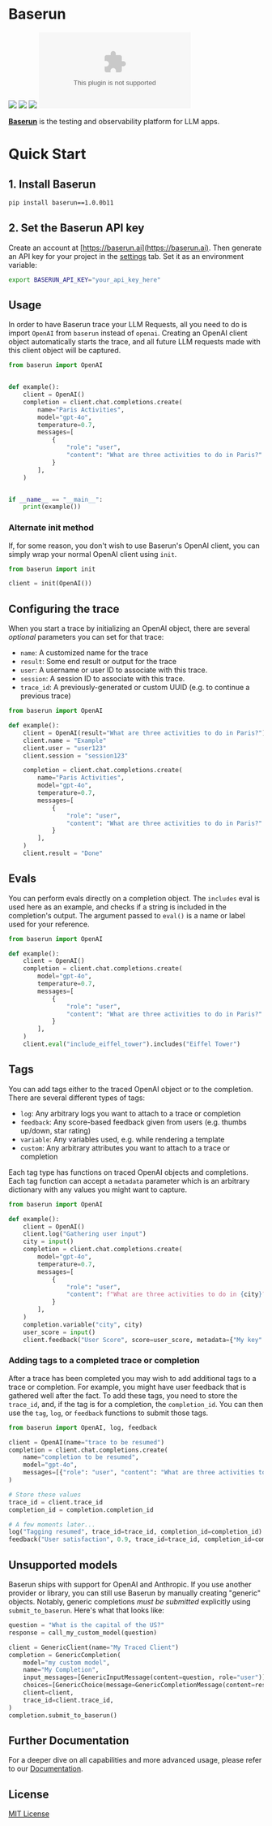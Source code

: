 # Baserun


[![](https://img.shields.io/badge/Visit%20Us-baserun.ai-brightgreen)](https://baserun.ai)
[![](https://img.shields.io/badge/View%20Documentation-Docs-yellow)](https://docs.baserun.ai)
[![](https://img.shields.io/badge/Join%20our%20community-Discord-blue)](https://discord.gg/xEPFsvSmkb)
[![Twitter](https://img.shields.io/twitter/follow/baserun.ai?style=social)](https://twitter.com/baserunai)

**[Baserun](https://baserun.ai)** is the testing and observability platform for LLM apps.

# Quick Start

## 1. Install Baserun

```bash
pip install baserun==1.0.0b11
```

## 2. Set the Baserun API key
Create an account at [https://baserun.ai](https://baserun.ai). Then generate an API key for your project in the [settings](https://baserun.ai/settings) tab. Set it as an environment variable:

```bash
export BASERUN_API_KEY="your_api_key_here"
```

## Usage

In order to have Baserun trace your LLM Requests, all you need to do is import `OpenAI` from `baserun` instead of `openai`. Creating an OpenAI client object automatically starts the trace, and all future LLM requests made with this client object will be captured.

<CodeGroup>

```python python
from baserun import OpenAI


def example():
    client = OpenAI()
    completion = client.chat.completions.create(
        name="Paris Activities",
        model="gpt-4o",
        temperature=0.7,
        messages=[
            {
                "role": "user",
                "content": "What are three activities to do in Paris?"
            }
        ],
    )


if __name__ == "__main__":
    print(example())
```

### Alternate init method

If, for some reason, you don't wish to use Baserun's OpenAI client, you can simply wrap your normal OpenAI client using `init`.

```python python
from baserun import init

client = init(OpenAI())
```

</CodeGroup>

## Configuring the trace

When you start a trace by initializing an OpenAI object, there are several _optional_ parameters you can set for that trace:

- `name`: A customized name for the trace
- `result`: Some end result or output for the trace
- `user`: A username or user ID to associate with this trace.
- `session`: A session ID to associate with this trace.
- `trace_id`: A previously-generated or custom UUID (e.g. to continue a previous trace)

```python
from baserun import OpenAI

def example():
    client = OpenAI(result="What are three activities to do in Paris?")
    client.name = "Example"
    client.user = "user123"
    client.session = "session123"

    completion = client.chat.completions.create(
        name="Paris Activities",
        model="gpt-4o",
        temperature=0.7,
        messages=[
            {
                "role": "user",
                "content": "What are three activities to do in Paris?"
            }
        ],
    )
    client.result = "Done"
```

## Evals

You can perform evals directly on a completion object. The `includes` eval is used here as an example, and checks if a string is included in the completion's output. The argument passed to `eval()` is a name or label used for your reference.

```python
from baserun import OpenAI

def example():
    client = OpenAI()
    completion = client.chat.completions.create(
        model="gpt-4o",
        temperature=0.7,
        messages=[
            {
                "role": "user",
                "content": "What are three activities to do in Paris?"
            }
        ],
    )
    client.eval("include_eiffel_tower").includes("Eiffel Tower")
```

## Tags

You can add tags either to the traced OpenAI object or to the completion. There are several different types of tags:

- `log`: Any arbitrary logs you want to attach to a trace or completion
- `feedback`: Any score-based feedback given from users (e.g. thumbs up/down, star rating)
- `variable`: Any variables used, e.g. while rendering a template
- `custom`: Any arbitrary attributes you want to attach to a trace or completion

Each tag type has functions on traced OpenAI objects and completions. Each tag function can accept a `metadata` parameter which is an arbitrary dictionary with any values you might want to capture.

```python
from baserun import OpenAI

def example():
    client = OpenAI()
    client.log("Gathering user input")
    city = input()
    completion = client.chat.completions.create(
        model="gpt-4o",
        temperature=0.7,
        messages=[
            {
                "role": "user",
                "content": f"What are three activities to do in {city}?"
            }
        ],
    )
    completion.variable("city", city)
    user_score = input()
    client.feedback("User Score", score=user_score, metadata={"My key": "My value"})
```

### Adding tags to a completed trace or completion

After a trace has been completed you may wish to add additional tags to a trace or completion. For example, you might have user feedback that is gathered well after the fact. To add these tags, you need to store the `trace_id`, and, if the tag is for a completion, the `completion_id`. You can then use the `tag`, `log`, or `feedback` functions to submit those tags.

```python
from baserun import OpenAI, log, feedback

client = OpenAI(name="trace to be resumed")
completion = client.chat.completions.create(
    name="completion to be resumed",
    model="gpt-4o",
    messages=[{"role": "user", "content": "What are three activities to do in Paris?"}],
)

# Store these values
trace_id = client.trace_id
completion_id = completion.completion_id

# A few moments later...
log("Tagging resumed", trace_id=trace_id, completion_id=completion_id)
feedback("User satisfaction", 0.9, trace_id=trace_id, completion_id=completion_id)
```

## Unsupported models
Baserun ships with support for OpenAI and Anthropic. If you use another provider or library, you can still use Baserun by manually creating "generic" objects. Notably, generic completions _must be submitted_ explicitly using `submit_to_baserun`. Here's what that looks like:

```python
question = "What is the capital of the US?"
response = call_my_custom_model(question)

client = GenericClient(name="My Traced Client")
completion = GenericCompletion(
    model="my custom model",
    name="My Completion",
    input_messages=[GenericInputMessage(content=question, role="user")],
    choices=[GenericChoice(message=GenericCompletionMessage(content=response))],
    client=client,
    trace_id=client.trace_id,
)
completion.submit_to_baserun()
```

## Further Documentation
For a deeper dive on all capabilities and more advanced usage, please refer to our [Documentation](https://docs.baserun.ai).

## License

[MIT License](https://github.com/baserun-ai/baserun-py/blob/main/LICENSE)
